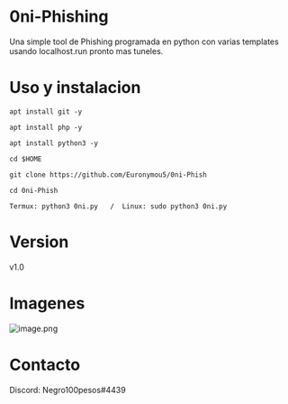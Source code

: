 # 0ni-Phishing
Una simple tool de Phishing programada en python con varias templates usando localhost.run pronto mas tuneles.
# Uso y instalacion
```
apt install git -y

apt install php -y

apt install python3 -y

cd $HOME

git clone https://github.com/Euronymou5/0ni-Phish

cd 0ni-Phish

Termux: python3 0ni.py   /  Linux: sudo python3 0ni.py
```
# Version
v1.0
# Imagenes
![image.png](https://github.com/Euronymou5/0ni-Phish/blob/main/.imagenes/image.png?raw=true)
# Contacto
Discord: Negro100pesos#4439
